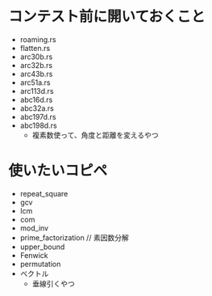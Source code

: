 # コンテスト前に開いておくこと
- roaming.rs
- flatten.rs
- arc30b.rs
- arc32b.rs
- arc43b.rs
- arc51a.rs
- arc113d.rs
- abc16d.rs
- abc32a.rs
- abc197d.rs
- abc198d.rs
  - 複素数使って、角度と距離を変えるやつ

# 使いたいコピペ
- repeat_square
- gcv
- lcm
- com
- mod_inv
- prime_factorization // 素因数分解
- upper_bound
- Fenwick
- permutation
- ベクトル
  - 垂線引くやつ
